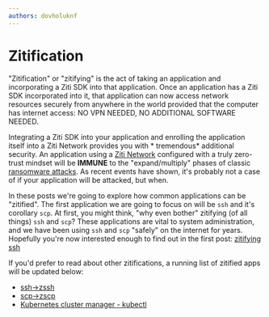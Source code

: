 ```yaml
---
authors: dovholuknf
---
```


# Zitification

"Zitification" or "zitifying" is the act of taking an application and incorporating a Ziti SDK into that application. Once an
application has a Ziti SDK incorporated into it, that application can now access network resources securely from anywhere in
the world provided that the computer has internet access: NO VPN NEEDED, NO ADDITIONAL SOFTWARE NEEDED.

Integrating a Ziti SDK into your application and enrolling the application itself into a Ziti Network provides you with *
tremendous* additional security. An application using a [Ziti Network][2] configured with a truly zero-trust mindset will be
**IMMUNE** to the "expand/multiply" phases of classic [ransomware attacks][1]. As recent events have shown, it's probably not
a case of if your application will be attacked, but when.

In these posts we're going to explore how common applications can be "zitified". The first application we are going to focus
on will be `ssh` and it's corollary `scp`. At first, you might think, "why even bother" zitifying (of all things) `ssh`
and `scp`? These applications are vital to system administration, and we have been using `ssh` and
`scp` "safely" on the internet for years. Hopefully you're now interested enough to find out in the first post:
[zitifying ssh][3]

If you'd prefer to read about other zitifications, a running list of zitified apps will be updated below:

* [ssh->zssh][3]
* [scp->zscp][4]
* [Kubernetes cluster manager - kubectl][5]

[1]: https://netfoundry.io/ztna-ransomware/
[2]: /docs/introduction/#overview-of-a-ziti-network
[3]: /blog/zitification/zitifying-ssh/
[4]: /blog/zitification/zitifying-scp/
[5]: /blog/zitification/kubernetes/